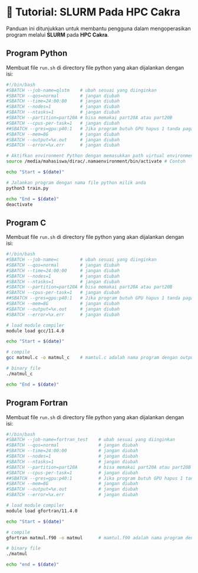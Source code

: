 # 🚀 Tutorial: SLURM Pada HPC **Cakra**

Panduan ini ditunjukkan untuk membantu pengguna dalam mengoperasikan program melalui **SLURM** pada **HPC Cakra**.

## Program Python
Membuat file ``run.sh`` di directory file python yang akan dijalankan dengan isi:
```bash
#!/bin/bash
#SBATCH --job-name=qlstm    # ubah sesuai yang diinginkan
#SBATCH --qos=normal        # jangan diubah
#SBATCH --time=24:00:00     # jangan diubah
#SBATCH --nodes=1           # jangan diubah
#SBATCH --ntasks=1          # jangan diubah
#SBATCH --partition=part20A # bisa memakai part20A atau part20B
#SBATCH --cpus-per-task=1   # jangan diubah
##SBATCH --gres=gpu:p40:1   # Jika program butuh GPU hapus 1 tanda pagar 
#SBATCH --mem=8G            # jangan diubah
#SBATCH --output=%x.out     # jangan diubah
#SBATCH --error=%x.err      # jangan diubah

# Aktifkan environment Python dengan memasukkan path virtual environment
source /media/mahasiswa/dirac/.namaenvironment/bin/activate # Contoh

echo "Start = $(date)"

# Jalankan program dengan nama file python milik anda
python3 train.py

echo "End = $(date)"
deactivate
```

## Program C
Membuat file ``run.sh`` di directory file python yang akan dijalankan dengan isi:
```bash
#!/bin/bash
#SBATCH --job-name=c        # ubah sesuai yang diinginkan
#SBATCH --qos=normal        # jangan diubah
#SBATCH --time=24:00:00     # jangan diubah
#SBATCH --nodes=1           # jangan diubah
#SBATCH --ntasks=1          # jangan diubah
#SBATCH --partition=part20A # bisa memakai part20A atau part20B
#SBATCH --cpus-per-task=1   # jangan diubah
##SBATCH --gres=gpu:p40:1   # Jika program butuh GPU hapus 1 tanda pagar dan bisa memilih gpu:p40:1 atau gpu:m40:1
#SBATCH --mem=8G            # jangan diubah
#SBATCH --output=%x.out     # jangan diubah
#SBATCH --error=%x.err      # jangan diubah

# load module compiler
module load gcc/11.4.0

echo "Start = $(date)"

# compile
gcc matmul.c -o matmul_c    # mamtul.c adalah nama program dengan output matmul_c

# binary file
./matmul_c

echo "End = $(date)"
```

## Program Fortran
Membuat file ``run.sh`` di directory file python yang akan dijalankan dengan isi:
```bash
#!/bin/bash
#SBATCH --job-name=fortran_test    # ubah sesuai yang diinginkan
#SBATCH --qos=normal               # jangan diubah
#SBATCH --time=24:00:00            # jangan diubah
#SBATCH --nodes=1                  # jangan diubah
#SBATCH --ntasks=1                 # jangan diubah
#SBATCH --partition=part20A        # bisa memakai part20A atau part20B
#SBATCH --cpus-per-task=1          # jangan diubah
##SBATCH --gres=gpu:p40:1          # Jika program butuh GPU hapus 1 tanda pagar
#SBATCH --mem=8G                   # jangan diubah
#SBATCH --output=%x.out            # jangan diubah
#SBATCH --error=%x.err             # jangan diubah

# load module compiler
module load gfortran/11.4.0

echo "Start = $(date)"

# compile
gfortran matmul.f90 -o matmul      # mamtul.f90 adalah nama program dengan output matmul

# binary file
./matmul

echo "end = $(date)"
```
